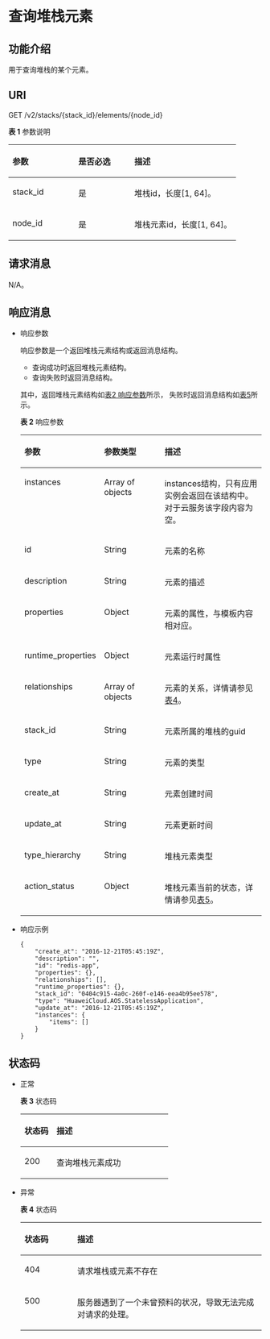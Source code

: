 # 查询堆栈元素<a name="aos_02_0029"></a>

## 功能介绍<a name="section1899124619233"></a>

用于查询堆栈的某个元素。

## URI<a name="section8998469237"></a>

GET /v2/stacks/\{stack\_id\}/elements/\{node\_id\}

**表 1**  参数说明

<a name="table09171004442"></a>
<table><thead align="left"><tr id="row39182004413"><th class="cellrowborder" valign="top" width="28.987101289871013%" id="mcps1.2.4.1.1"><p id="p091815018448"><a name="p091815018448"></a><a name="p091815018448"></a>参数</p>
</th>
<th class="cellrowborder" valign="top" width="24.63753624637536%" id="mcps1.2.4.1.2"><p id="p5927519710"><a name="p5927519710"></a><a name="p5927519710"></a>是否必选</p>
</th>
<th class="cellrowborder" valign="top" width="46.375362463753625%" id="mcps1.2.4.1.3"><p id="p15918140124410"><a name="p15918140124410"></a><a name="p15918140124410"></a>描述</p>
</th>
</tr>
</thead>
<tbody><tr id="row1491817024410"><td class="cellrowborder" valign="top" width="28.987101289871013%" headers="mcps1.2.4.1.1 "><p id="p79189004414"><a name="p79189004414"></a><a name="p79189004414"></a>stack_id</p>
</td>
<td class="cellrowborder" valign="top" width="24.63753624637536%" headers="mcps1.2.4.1.2 "><p id="p169271018717"><a name="p169271018717"></a><a name="p169271018717"></a>是</p>
</td>
<td class="cellrowborder" valign="top" width="46.375362463753625%" headers="mcps1.2.4.1.3 "><p id="p1591890184419"><a name="p1591890184419"></a><a name="p1591890184419"></a>堆栈id，长度[1, 64]。</p>
</td>
</tr>
<tr id="row179187018446"><td class="cellrowborder" valign="top" width="28.987101289871013%" headers="mcps1.2.4.1.1 "><p id="p1091830174414"><a name="p1091830174414"></a><a name="p1091830174414"></a>node_id</p>
</td>
<td class="cellrowborder" valign="top" width="24.63753624637536%" headers="mcps1.2.4.1.2 "><p id="p12927171771"><a name="p12927171771"></a><a name="p12927171771"></a>是</p>
</td>
<td class="cellrowborder" valign="top" width="46.375362463753625%" headers="mcps1.2.4.1.3 "><p id="p1491919018448"><a name="p1491919018448"></a><a name="p1491919018448"></a>堆栈元素id，长度[1, 64]。</p>
</td>
</tr>
</tbody>
</table>

## 请求消息<a name="section11100134616230"></a>

N/A。

## 响应消息<a name="section710219465232"></a>

-   响应参数

    响应参数是一个返回堆栈元素结构或返回消息结构。

    -   查询成功时返回堆栈元素结构。
    -   查询失败时返回消息结构。

    其中，返回堆栈元素结构如[表2 响应参数](#table41021546192314)所示， 失败时返回消息结构如[表5](创建模板.md#table104171158104518)所示。

    **表 2**  响应参数

    <a name="table41021546192314"></a>
    <table><thead align="left"><tr id="row17102194612315"><th class="cellrowborder" valign="top" width="25.152515251525152%" id="mcps1.2.4.1.1"><p id="p31021646202310"><a name="p31021646202310"></a><a name="p31021646202310"></a>参数</p>
    </th>
    <th class="cellrowborder" valign="top" width="27.502750275027505%" id="mcps1.2.4.1.2"><p id="p1610317463233"><a name="p1610317463233"></a><a name="p1610317463233"></a>参数类型</p>
    </th>
    <th class="cellrowborder" valign="top" width="47.34473447344734%" id="mcps1.2.4.1.3"><p id="p1103146132314"><a name="p1103146132314"></a><a name="p1103146132314"></a>描述</p>
    </th>
    </tr>
    </thead>
    <tbody><tr id="row13674185552512"><td class="cellrowborder" valign="top" width="25.152515251525152%" headers="mcps1.2.4.1.1 "><p id="p1467515582511"><a name="p1467515582511"></a><a name="p1467515582511"></a>instances</p>
    </td>
    <td class="cellrowborder" valign="top" width="27.502750275027505%" headers="mcps1.2.4.1.2 "><p id="p3263152623110"><a name="p3263152623110"></a><a name="p3263152623110"></a>Array of objects</p>
    </td>
    <td class="cellrowborder" valign="top" width="47.34473447344734%" headers="mcps1.2.4.1.3 "><p id="p1967565512516"><a name="p1967565512516"></a><a name="p1967565512516"></a>instances结构，只有应用实例会返回在该结构中。对于云服务该字段内容为空。</p>
    </td>
    </tr>
    <tr id="row51031046162318"><td class="cellrowborder" valign="top" width="25.152515251525152%" headers="mcps1.2.4.1.1 "><p id="p11970141721614"><a name="p11970141721614"></a><a name="p11970141721614"></a>id</p>
    </td>
    <td class="cellrowborder" valign="top" width="27.502750275027505%" headers="mcps1.2.4.1.2 "><p id="p1490152531219"><a name="p1490152531219"></a><a name="p1490152531219"></a>String</p>
    </td>
    <td class="cellrowborder" valign="top" width="47.34473447344734%" headers="mcps1.2.4.1.3 "><p id="p174911125181217"><a name="p174911125181217"></a><a name="p174911125181217"></a>元素的名称</p>
    </td>
    </tr>
    <tr id="row36081644125416"><td class="cellrowborder" valign="top" width="25.152515251525152%" headers="mcps1.2.4.1.1 "><p id="p94911525151213"><a name="p94911525151213"></a><a name="p94911525151213"></a>description</p>
    </td>
    <td class="cellrowborder" valign="top" width="27.502750275027505%" headers="mcps1.2.4.1.2 "><p id="p154916252123"><a name="p154916252123"></a><a name="p154916252123"></a>String</p>
    </td>
    <td class="cellrowborder" valign="top" width="47.34473447344734%" headers="mcps1.2.4.1.3 "><p id="p1849110257121"><a name="p1849110257121"></a><a name="p1849110257121"></a>元素的描述</p>
    </td>
    </tr>
    <tr id="row19280954165510"><td class="cellrowborder" valign="top" width="25.152515251525152%" headers="mcps1.2.4.1.1 "><p id="p167881227141715"><a name="p167881227141715"></a><a name="p167881227141715"></a>properties</p>
    </td>
    <td class="cellrowborder" valign="top" width="27.502750275027505%" headers="mcps1.2.4.1.2 "><p id="p91358532317"><a name="p91358532317"></a><a name="p91358532317"></a>Object</p>
    </td>
    <td class="cellrowborder" valign="top" width="47.34473447344734%" headers="mcps1.2.4.1.3 "><p id="p1349272561219"><a name="p1349272561219"></a><a name="p1349272561219"></a>元素的属性，与模板内容相对应。</p>
    </td>
    </tr>
    <tr id="row2843175912554"><td class="cellrowborder" valign="top" width="25.152515251525152%" headers="mcps1.2.4.1.1 "><p id="p2977133831915"><a name="p2977133831915"></a><a name="p2977133831915"></a>runtime_properties</p>
    </td>
    <td class="cellrowborder" valign="top" width="27.502750275027505%" headers="mcps1.2.4.1.2 "><p id="p1961520112192"><a name="p1961520112192"></a><a name="p1961520112192"></a>Object</p>
    </td>
    <td class="cellrowborder" valign="top" width="47.34473447344734%" headers="mcps1.2.4.1.3 "><p id="p149771238191913"><a name="p149771238191913"></a><a name="p149771238191913"></a>元素运行时属性</p>
    </td>
    </tr>
    <tr id="row1484355918551"><td class="cellrowborder" valign="top" width="25.152515251525152%" headers="mcps1.2.4.1.1 "><p id="p5687201031910"><a name="p5687201031910"></a><a name="p5687201031910"></a>relationships</p>
    </td>
    <td class="cellrowborder" valign="top" width="27.502750275027505%" headers="mcps1.2.4.1.2 "><p id="p15493102591219"><a name="p15493102591219"></a><a name="p15493102591219"></a>Array of objects</p>
    </td>
    <td class="cellrowborder" valign="top" width="47.34473447344734%" headers="mcps1.2.4.1.3 "><p id="p1249362571218"><a name="p1249362571218"></a><a name="p1249362571218"></a>元素的关系，详情请参见<a href="查询堆栈元素列表.md#table136551348103520">表4</a>。</p>
    </td>
    </tr>
    <tr id="row188214317567"><td class="cellrowborder" valign="top" width="25.152515251525152%" headers="mcps1.2.4.1.1 "><p id="p116790712206"><a name="p116790712206"></a><a name="p116790712206"></a>stack_id</p>
    </td>
    <td class="cellrowborder" valign="top" width="27.502750275027505%" headers="mcps1.2.4.1.2 "><p id="p1167907182014"><a name="p1167907182014"></a><a name="p1167907182014"></a>String</p>
    </td>
    <td class="cellrowborder" valign="top" width="47.34473447344734%" headers="mcps1.2.4.1.3 "><p id="p1680127112011"><a name="p1680127112011"></a><a name="p1680127112011"></a>元素所属的堆栈的guid</p>
    </td>
    </tr>
    <tr id="row1982138568"><td class="cellrowborder" valign="top" width="25.152515251525152%" headers="mcps1.2.4.1.1 "><p id="p13939101202"><a name="p13939101202"></a><a name="p13939101202"></a>type</p>
    </td>
    <td class="cellrowborder" valign="top" width="27.502750275027505%" headers="mcps1.2.4.1.2 "><p id="p149317105204"><a name="p149317105204"></a><a name="p149317105204"></a>String</p>
    </td>
    <td class="cellrowborder" valign="top" width="47.34473447344734%" headers="mcps1.2.4.1.3 "><p id="p39361012011"><a name="p39361012011"></a><a name="p39361012011"></a>元素的类型</p>
    </td>
    </tr>
    <tr id="row48218345615"><td class="cellrowborder" valign="top" width="25.152515251525152%" headers="mcps1.2.4.1.1 "><p id="p94941925151219"><a name="p94941925151219"></a><a name="p94941925151219"></a>create_at</p>
    </td>
    <td class="cellrowborder" valign="top" width="27.502750275027505%" headers="mcps1.2.4.1.2 "><p id="p9494192521215"><a name="p9494192521215"></a><a name="p9494192521215"></a>String</p>
    </td>
    <td class="cellrowborder" valign="top" width="47.34473447344734%" headers="mcps1.2.4.1.3 "><p id="p64949251128"><a name="p64949251128"></a><a name="p64949251128"></a>元素创建时间</p>
    </td>
    </tr>
    <tr id="row5821232566"><td class="cellrowborder" valign="top" width="25.152515251525152%" headers="mcps1.2.4.1.1 "><p id="p1749411254126"><a name="p1749411254126"></a><a name="p1749411254126"></a>update_at</p>
    </td>
    <td class="cellrowborder" valign="top" width="27.502750275027505%" headers="mcps1.2.4.1.2 "><p id="p4494192541220"><a name="p4494192541220"></a><a name="p4494192541220"></a>String</p>
    </td>
    <td class="cellrowborder" valign="top" width="47.34473447344734%" headers="mcps1.2.4.1.3 "><p id="p1449442519124"><a name="p1449442519124"></a><a name="p1449442519124"></a>元素更新时间</p>
    </td>
    </tr>
    <tr id="row58233165613"><td class="cellrowborder" valign="top" width="25.152515251525152%" headers="mcps1.2.4.1.1 "><p id="p1054114223515"><a name="p1054114223515"></a><a name="p1054114223515"></a>type_hierarchy</p>
    </td>
    <td class="cellrowborder" valign="top" width="27.502750275027505%" headers="mcps1.2.4.1.2 "><p id="p8541132210511"><a name="p8541132210511"></a><a name="p8541132210511"></a>String</p>
    </td>
    <td class="cellrowborder" valign="top" width="47.34473447344734%" headers="mcps1.2.4.1.3 "><p id="p1854111221253"><a name="p1854111221253"></a><a name="p1854111221253"></a>堆栈元素类型</p>
    </td>
    </tr>
    <tr id="row242417179566"><td class="cellrowborder" valign="top" width="25.152515251525152%" headers="mcps1.2.4.1.1 "><p id="p10424151710565"><a name="p10424151710565"></a><a name="p10424151710565"></a>action_status</p>
    </td>
    <td class="cellrowborder" valign="top" width="27.502750275027505%" headers="mcps1.2.4.1.2 "><p id="p13424181710567"><a name="p13424181710567"></a><a name="p13424181710567"></a>Object</p>
    </td>
    <td class="cellrowborder" valign="top" width="47.34473447344734%" headers="mcps1.2.4.1.3 "><p id="p154241017115613"><a name="p154241017115613"></a><a name="p154241017115613"></a>堆栈元素当前的状态，详情请参见<a href="查询堆栈元素列表.md#table4822744684">表5</a>。</p>
    </td>
    </tr>
    </tbody>
    </table>

-   响应示例

    ```
    {
        "create_at": "2016-12-21T05:45:19Z",
        "description": "",
        "id": "redis-app",
        "properties": {},
        "relationships": [],
        "runtime_properties": {},
        "stack_id": "0404c915-4a0c-260f-e146-eea4b95ee578",
        "type": "HuaweiCloud.AOS.StatelessApplication",
        "update_at": "2016-12-21T05:45:19Z",
        "instances": {
            "items": []
        }
    }
    ```


## 状态码<a name="section8107046102314"></a>

-   正常

    **表 3**  状态码

    <a name="table910820467232"></a>
    <table><thead align="left"><tr id="row8108446112318"><th class="cellrowborder" valign="top" width="21.790000000000003%" id="mcps1.2.3.1.1"><p id="p710874652316"><a name="p710874652316"></a><a name="p710874652316"></a>状态码</p>
    </th>
    <th class="cellrowborder" valign="top" width="78.21000000000001%" id="mcps1.2.3.1.2"><p id="p5108154642310"><a name="p5108154642310"></a><a name="p5108154642310"></a>描述</p>
    </th>
    </tr>
    </thead>
    <tbody><tr id="row1210874617237"><td class="cellrowborder" valign="top" width="21.790000000000003%" headers="mcps1.2.3.1.1 "><p id="p151081246102310"><a name="p151081246102310"></a><a name="p151081246102310"></a>200</p>
    </td>
    <td class="cellrowborder" valign="top" width="78.21000000000001%" headers="mcps1.2.3.1.2 "><p id="p410894614234"><a name="p410894614234"></a><a name="p410894614234"></a>查询堆栈元素成功</p>
    </td>
    </tr>
    </tbody>
    </table>

-   异常

    **表 4**  状态码

    <a name="table111095468233"></a>
    <table><thead align="left"><tr id="row0109184618236"><th class="cellrowborder" valign="top" width="21.91%" id="mcps1.2.3.1.1"><p id="p15109646172315"><a name="p15109646172315"></a><a name="p15109646172315"></a>状态码</p>
    </th>
    <th class="cellrowborder" valign="top" width="78.09%" id="mcps1.2.3.1.2"><p id="p51092469231"><a name="p51092469231"></a><a name="p51092469231"></a>描述</p>
    </th>
    </tr>
    </thead>
    <tbody><tr id="row15109124613239"><td class="cellrowborder" valign="top" width="21.91%" headers="mcps1.2.3.1.1 "><p id="p510944615233"><a name="p510944615233"></a><a name="p510944615233"></a>404</p>
    </td>
    <td class="cellrowborder" valign="top" width="78.09%" headers="mcps1.2.3.1.2 "><p id="p1510924612310"><a name="p1510924612310"></a><a name="p1510924612310"></a>请求堆栈或元素不存在</p>
    </td>
    </tr>
    <tr id="row13109164617239"><td class="cellrowborder" valign="top" width="21.91%" headers="mcps1.2.3.1.1 "><p id="p1510984632319"><a name="p1510984632319"></a><a name="p1510984632319"></a>500</p>
    </td>
    <td class="cellrowborder" valign="top" width="78.09%" headers="mcps1.2.3.1.2 "><p id="p8109144662311"><a name="p8109144662311"></a><a name="p8109144662311"></a>服务器遇到了一个未曾预料的状况，导致无法完成对请求的处理。</p>
    </td>
    </tr>
    </tbody>
    </table>


